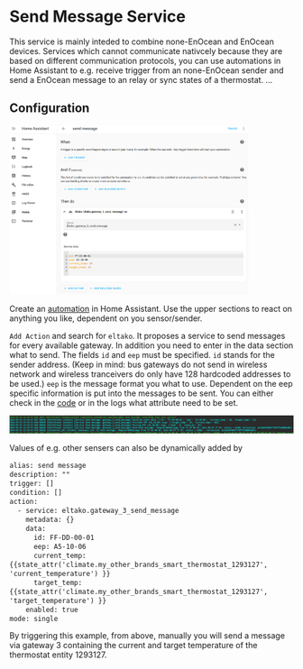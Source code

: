 # Send Message Service

This service is mainly inteded to combine none-EnOcean and EnOcean devices. Services which cannot communicate nativcely because they are based on different communication protocols, you can use automations in Home Assistant to e.g. receive trigger from an none-EnOcean sender and send a EnOcean message to an relay or sync states of a thermostat. ...

## Configuration

<img src="send_message_automation_screenshot.png" height="300"/>

Create an [automation](https://www.home-assistant.io/getting-started/automation/) in Home Assistant. Use the upper sections to react on anything you like, dependent on you sensor/sender. 

`Add Action` and search for `eltako`. It proposes a service to send messages for every available gateway. In addition you need to enter in the data section what to send. The fields `id` and `eep` must be specified. `id` stands for the sender address. (Keep in mind: bus gateways do not send in wireless network and wireless tranceivers do only have 128 hardcoded addresses to be used.) `eep` is the message format you what to use. Dependent on the eep specific information is put into the messages to be sent. You can either check in the [code](https://github.com/grimmpp/eltako14bus/blob/master/eltakobus/eep.py) or in the logs what attribute need to be set. 

<img src="send_message_logs_screenshot.png" />

Values of e.g. other sensers can also be dynamically added by 
```
alias: send message
description: ""
trigger: []
condition: []
action:
  - service: eltako.gateway_3_send_message
    metadata: {}
    data:
      id: FF-DD-00-01
      eep: A5-10-06
      current_temp: {{state_attr('climate.my_other_brands_smart_thermostat_1293127', 'current_temperature') }}
      target_temp: {{state_attr('climate.my_other_brands_smart_thermostat_1293127', 'target_temperature') }}
    enabled: true
mode: single
```

By triggering this example, from above, manually you will send a message via gateway 3 containing the current and target temperature of the thermostat entity 1293127.